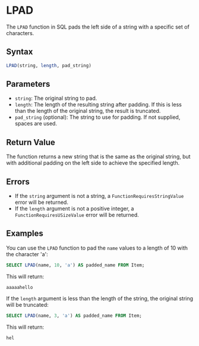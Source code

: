 # LPAD

The `LPAD` function in SQL pads the left side of a string with a specific set of characters.

## Syntax

```sql
LPAD(string, length, pad_string)
```

## Parameters

- `string`: The original string to pad.
- `length`: The length of the resulting string after padding. If this is less than the length of the original string, the result is truncated.
- `pad_string` (optional): The string to use for padding. If not supplied, spaces are used.

## Return Value

The function returns a new string that is the same as the original string, but with additional padding on the left side to achieve the specified length.

## Errors

- If the `string` argument is not a string, a `FunctionRequiresStringValue` error will be returned.
- If the `length` argument is not a positive integer, a `FunctionRequiresUSizeValue` error will be returned.

## Examples


You can use the `LPAD` function to pad the `name` values to a length of 10 with the character 'a':

```sql
SELECT LPAD(name, 10, 'a') AS padded_name FROM Item;
```

This will return:

```
aaaaahello
```

If the `length` argument is less than the length of the string, the original string will be truncated:

```sql
SELECT LPAD(name, 3, 'a') AS padded_name FROM Item;
```

This will return:

```
hel
```